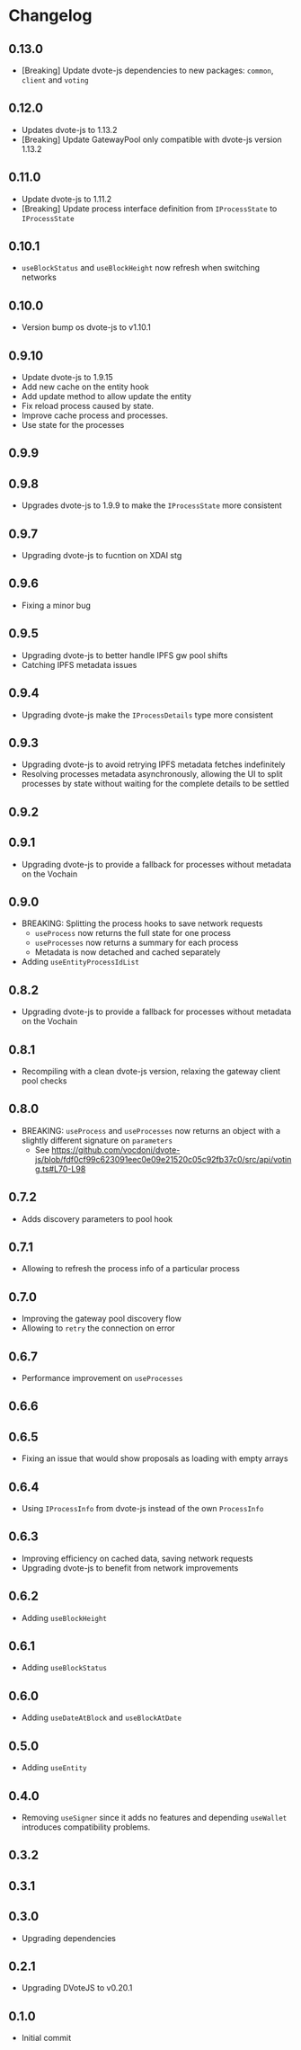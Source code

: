 # Changelog

## 0.13.0

- [Breaking] Update dvote-js dependencies to new packages: `common`, `client` and `voting`

## 0.12.0

- Updates dvote-js to 1.13.2
- [Breaking] Update GatewayPool only compatible with dvote-js version 1.13.2

## 0.11.0

- Update dvote-js to 1.11.2
- [Breaking] Update process interface definition from `IProcessState` to `IProcessState`

## 0.10.1

- `useBlockStatus` and `useBlockHeight` now refresh when switching networks

## 0.10.0
- Version bump os dvote-js to v1.10.1

## 0.9.10

- Update dvote-js to 1.9.15
- Add new cache on the entity hook
- Add update method to allow update the entity
- Fix reload process caused by state.
- Improve cache process and processes.
- Use state for the processes

## 0.9.9

## 0.9.8

- Upgrades dvote-js to 1.9.9 to make the `IProcessState` more consistent

## 0.9.7

- Upgrading dvote-js to fucntion on XDAI stg

## 0.9.6

- Fixing a minor bug

## 0.9.5

- Upgrading dvote-js to better handle IPFS gw pool shifts
- Catching IPFS metadata issues

## 0.9.4

- Upgrading dvote-js make the `IProcessDetails` type more consistent

## 0.9.3

- Upgrading dvote-js to avoid retrying IPFS metadata fetches indefinitely
- Resolving processes metadata asynchronously, allowing the UI to split processes by state without waiting for the complete details to be settled

## 0.9.2
## 0.9.1

- Upgrading dvote-js to provide a fallback for processes without metadata on the Vochain

## 0.9.0
- BREAKING: Splitting the process hooks to save network requests
  - `useProcess` now returns the full state for one process
  - `useProcesses` now returns a summary for each process
  - Metadata is now detached and cached separately
- Adding `useEntityProcessIdList`

## 0.8.2

- Upgrading dvote-js to provide a fallback for processes without metadata on the Vochain

## 0.8.1

- Recompiling with a clean dvote-js version, relaxing the gateway client pool checks

## 0.8.0

- BREAKING: `useProcess` and `useProcesses` now returns an object with a slightly different signature on `parameters`
  - See https://github.com/vocdoni/dvote-js/blob/fdf0cf99c623091eec0e09e21520c05c92fb37c0/src/api/voting.ts#L70-L98

## 0.7.2

- Adds discovery parameters to pool hook

## 0.7.1

- Allowing to refresh the process info of a particular process

## 0.7.0

- Improving the gateway pool discovery flow
- Allowing to `retry` the connection on error

## 0.6.7

- Performance improvement on `useProcesses`

## 0.6.6
## 0.6.5

- Fixing an issue that would show proposals as loading with empty arrays

## 0.6.4

- Using `IProcessInfo` from dvote-js instead of the own `ProcessInfo`

## 0.6.3

- Improving efficiency on cached data, saving network requests
- Upgrading dvote-js to benefit from network improvements

## 0.6.2

- Adding `useBlockHeight`

## 0.6.1

- Adding `useBlockStatus`

## 0.6.0

- Adding `useDateAtBlock` and `useBlockAtDate`

## 0.5.0

- Adding `useEntity`

## 0.4.0

- Removing `useSigner` since it adds no features and depending `useWallet` introduces compatibility problems.

## 0.3.2
## 0.3.1
## 0.3.0

- Upgrading dependencies

## 0.2.1

- Upgrading DVoteJS to v0.20.1

## 0.1.0

- Initial commit

